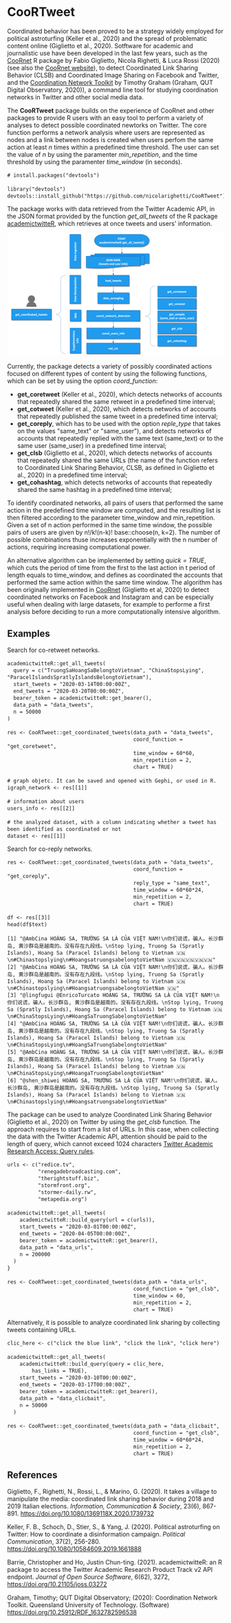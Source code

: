 # CooRTweet

Coordinated behavior has been proved to be a strategy widely employed for political astroturfing (Keller et al., 2020) and the spread of problematic content online (Giglietto et al., 2020). Sotftware for academic and journalistic use have been developed in the last few years, such as the [CooRnet](https://github.com/fabiogiglietto/CooRnet) R package by Fabio Giglietto, Nicola Righetti, & Luca Rossi (2020) (see also the [CooRnet website](http://coornet.org)), to detect Coordinated Link Sharing Behavior (CLSB) and Coordinated Image Sharing on Facebook and Twitter, and the [Coordination Network Toolkit](https://github.com/QUT-Digital-Observatory/coordination-network-toolkit/blob/main/README.md) by Timothy Graham (Graham, QUT Digital Observatory, 2020)), a command line tool for studying coordination networks in Twitter and other social media data.

The **CooRTweet** package builds on the experience of CooRnet and other packages to provide R users with an easy tool to perform a variety of analyses to detect possible coordinated newtorks on Twitter. The core function performs a network analysis where users are represented as nodes and a link between nodes is created when users perfom the same action at least *n* times within a predefined time threshold. The user can set the value of *n* by using the paramenter *min_repetition*, and the time threshold by using the paramenter *time_window* (in seconds).

```
# install.packages("devtools")

library("devtools")
devtools::install_github("https://github.com/nicolarighetti/CooRTweet")
```

The package works with data retrieved from the Twitter Academic API, in the JSON format provided by the function *get_all_tweets* of the R package [academictwitteR](https://github.com/cjbarrie/academictwitteR), which retrieves at once tweets and users' information.

![Structure of the CooRTweet package](additional_documentation/CooRTweet_scheme.png)

Currently, the package detects a variety of possibly coordinated actions focused on different types of content by using the following functions, which can be set by using the option *coord_function*: 

  - **get_coretweet** (Keller et al., 2020), which detects networks of accounts that repeatedly shared the same retweet in a predefined time interval;
  - **get_cotweet** (Keller et al., 2020), which detects networks of accounts that repeatedly published the same tweet in a predefined time interval;
  - **get_coreply**, which has to be used with the option *reple_type* that takes on the values "same_text" or "same_user"), and detects networks of accounts that repeatedly replied with the same text (same_text) or to the same user (same_user) in a predefined time interval;
  - **get_clsb** (Giglietto et al., 2020), which detects networks of accounts that repeatedly shared the same URLs (the name of the function refers to Coordinated Link Sharing Behavior, CLSB, as defined in Giglietto et al., 2020) in a predefined time interval;
  - **get_cohashtag**, which detects networks of accounts that repeatedly shared the same hashtag in a predefined time interval;

To identify coordinated networks, all pairs of users that performed the same action in the predefined time window are computed, and the resulting list is then filtered according to the parameter time_window and min_repetition. Given a set of n action performed in the same time window, the possible pairs of users are given by n!/k!(n-k)! base::choose(n, k=2). The number of possible combinations thuse increases exponentially with the n number of actions, requiring increasing computational power.

An alternative algorithm can be implemented by setting *quick = TRUE*, which cuts the period of time from the first to the last action in t period of length equals to time_window, and defines as coordinated the accounts that performed the same action within the same time window. The algorithm has been originally implemented in [CooRnet](https://github.com/fabiogiglietto/CooRnet) (Giglietto et al, 2020) to detect coordinated networks on Facebook and Instagram and can be especially useful when dealing with large datasets, for example to performe a first analysis before deciding to run a more computationally intensive algorithm. 

## Examples

Search for co-retweet networks.

```
academictwitteR::get_all_tweets(
  query = c("TruongSaHoangSaBelongtoVietnam", "ChinaStopsLying", "ParacelIslandsSpratlyIslandsBelongtoVietnam"),
  start_tweets = "2020-03-14T00:00:00Z",
  end_tweets = "2020-03-20T00:00:00Z",
  bearer_token = academictwitteR::get_bearer(),
  data_path = "data_tweets",
  n = 50000
)

res <- CooRTweet::get_coordinated_tweets(data_path = "data_tweets",
                                         coord_function = "get_coretweet",
                                         time_window = 60*60,
                                         min_repetition = 2,
                                         chart = TRUE)   
                                         
# graph objetc. It can be saved and opened with Gephi, or used in R.
igraph_network <- res[[1]]

# information about users
users_info <- res[[2]]

# the analyzed dataset, with a column indicating whether a tweet has been identified as coordinated or not
dataset <- res[[1]]
```

Search for co-reply networks.

```                                         
res <- CooRTweet::get_coordinated_tweets(data_path = "data_tweets",
                                         coord_function = "get_coreply",
                                         reply_type = "same_text",
                                         time_window = 60*60*24,
                                         min_repetition = 2,
                                         chart = TRUE)
                                         
df <- res[[3]]
head(df$text)

[1] "@AmbCina HOÀNG SA, TRƯỜNG SA LÀ CỦA VIỆT NAM!\n你们说谎，骗人。长沙群岛, 黄沙群岛是越南的。没有存在九段线。\nStop lying, Truong Sa (Spratly Islands), Hoang Sa (Paracel Islands) belong to Vietnam 🇻🇳\n#Chinastopslying\n#HoangsatruongsabelongtoVietNam 🇻🇳🇻🇳🇻🇳🇻🇳🇻🇳"      
[2] "@AmbCina HOÀNG SA, TRƯỜNG SA LÀ CỦA VIỆT NAM!\n你们说谎，骗人。长沙群岛, 黄沙群岛是越南的。没有存在九段线。\nStop lying, Truong Sa (Spratly Islands), Hoang Sa (Paracel Islands) belong to Vietnam 🇻🇳\n#Chinastopslying\n#HoangsatruongsabelongtoVietNam 🇻🇳"              
[3] "@lingfugui @EnricoTurcato HOÀNG SA, TRƯỜNG SA LÀ CỦA VIỆT NAM!\n你们说谎，骗人。长沙群岛, 黄沙群岛是越南的。没有存在九段线。\nStop lying, Truong Sa (Spratly Islands), Hoang Sa (Paracel Islands) belong to Vietnam 🇻🇳\n#ChinaStopsLying\n#HoangSaTruongSabelongtoVietNam"
[4] "@AmbCina HOÀNG SA, TRƯỜNG SA LÀ CỦA VIỆT NAM!\n你们说谎，骗人。长沙群岛, 黄沙群岛是越南的。没有存在九段线。\nStop lying, Truong Sa (Spratly Islands), Hoang Sa (Paracel Islands) belong to Vietnam 🇻🇳\n#ChinaStopsLying\n#HoangSaTruongSabelongtoVietNam"                 
[5] "@AmbCina HOÀNG SA, TRƯỜNG SA LÀ CỦA VIỆT NAM!\n你们说谎，骗人。长沙群岛, 黄沙群岛是越南的。没有存在九段线。\nStop lying, Truong Sa (Spratly Islands), Hoang Sa (Paracel Islands) belong to Vietnam 🇻🇳\n#ChinaStopsLying\n#HoangaTruongSabelongtoVietNam"                  
[6] "@shen_shiwei HOÀNG SA, TRƯỜNG SA LÀ CỦA VIỆT NAM!\n你们说谎，骗人。长沙群岛, 黄沙群岛是越南的。没有存在九段线。\nStop lying, Truong Sa (Spratly Islands), Hoang Sa (Paracel Islands) belong to Vietnam 🇻🇳\n#Chinastopslying\n#HoangsatruongsabelongtoVietNam" 
```

The package can be used to analyze Coordinated Link Sharing Behavior (Giglietto et al., 2020) on Twitter by using the *get_clsb* function. The approach requires to start from a list of URLs. In this case, when collecting the data with the Twitter Academic API, attention should be paid to the length of query, which cannot exceed 1024 characters [Twitter Academic Research Access: Query rules](https://developer.twitter.com/en/products/twitter-api/academic-research).

```
urls <- c("redice.tv",
          "renegadebroadcasting.com",
          "therightstuff.biz",
          "stormfront.org",
          "stormer-daily.rw",
          "metapedia.org") 

academictwitteR::get_all_tweets(
    academictwitteR::build_query(url = c(urls)),
    start_tweets = "2020-03-01T00:00:00Z",
    end_tweets = "2020-04-05T00:00:00Z",
    bearer_token = academictwitteR::get_bearer(),
    data_path = "data_urls",
    n = 200000
  )
}
               
res <- CooRTweet::get_coordinated_tweets(data_path = "data_urls",
                                         coord_function = "get_clsb",
                                         time_window = 60,
                                         min_repetition = 2,
                                         chart = TRUE)    
```

Alternatively, it is possible to analyze coordinated link sharing by collecting tweets containing URLs. 

```
clic_here <- c("click the blue link", "click the link", "click here")

academictwitteR::get_all_tweets(
    academictwitteR::build_query(query = clic_here,
        has_links = TRUE),
    start_tweets = "2020-03-10T00:00:00Z",
    end_tweets = "2020-03-17T00:00:00Z",
    bearer_token = academictwitteR::get_bearer(),
    data_path = "data_clicbait",
    n = 50000
  )

res <- CooRTweet::get_coordinated_tweets(data_path = "data_clicbait",
                                         coord_function = "get_clsb",
                                         time_window = 60*60*24,
                                         min_repetition = 2,
                                         chart = TRUE) 
```

## References

Giglietto, F., Righetti, N., Rossi, L., & Marino, G. (2020). It takes a village to manipulate the media: coordinated link sharing behavior during 2018 and 2019 Italian elections. *Information, Communication & Society*, 23(6), 867-891. https://doi.org/10.1080/1369118X.2020.1739732

Keller, F. B., Schoch, D., Stier, S., & Yang, J. (2020). Political astroturfing on Twitter: How to coordinate a disinformation campaign. *Political Communication*, 37(2), 256-280. https://doi.org/10.1080/10584609.2019.1661888 

Barrie, Christopher and Ho, Justin Chun-ting. (2021). academictwitteR: an R package to access the Twitter Academic Research Product Track v2 API endpoint. *Journal of Open Source Software*, 6(62), 3272, https://doi.org/10.21105/joss.03272

Graham, Timothy; QUT Digital Observatory; (2020): Coordination Network Toolkit. Queensland University of Technology. (Software) https://doi.org/10.25912/RDF_1632782596538
